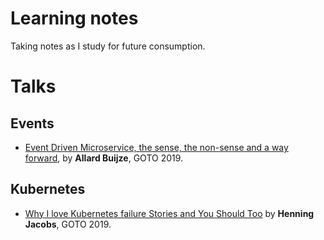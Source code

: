 # Learning notes

Taking notes as I study for future consumption.

# Talks

## Events

- [Event Driven Microservice, the sense, the non-sense and a way forward](./talks/events/event-driven-microservices-the-sense-the-non-sense.md), by **Allard Buijze**, GOTO 2019.

## Kubernetes

- [Why I love Kubernetes failure Stories and You Should Too](./talks/kubernetes/why-i-love-kubernetes-failure-stories.md) by **Henning Jacobs**, GOTO 2019.
